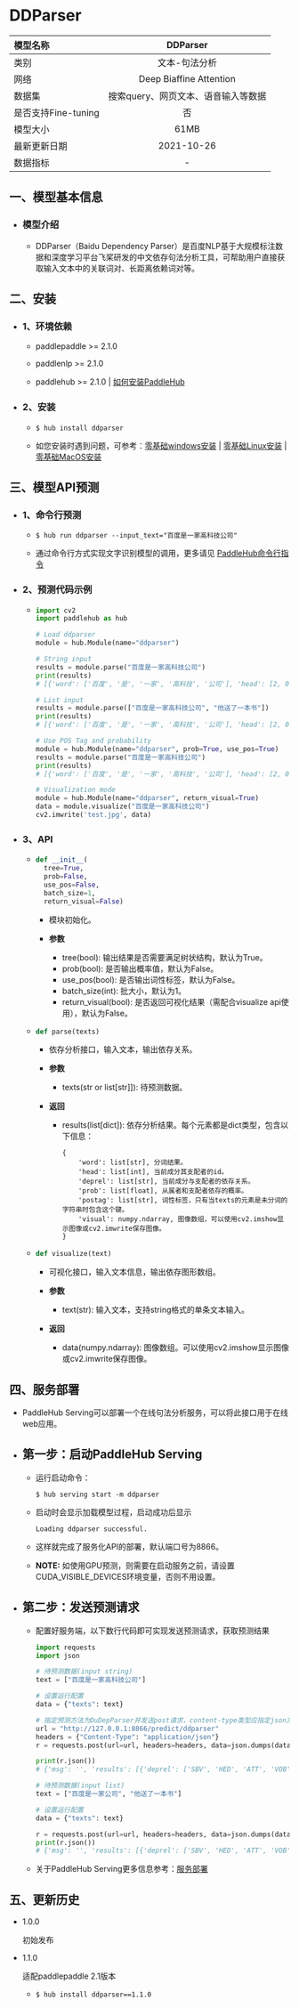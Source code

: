 # DDParser

|模型名称|DDParser|
| :--- | :---: | 
|类别|文本-句法分析|
|网络|Deep Biaffine Attention|
|数据集|搜索query、网页文本、语音输入等数据|
|是否支持Fine-tuning|否|
|模型大小|61MB|
|最新更新日期|2021-10-26|
|数据指标|-|



## 一、模型基本信息

- ### 模型介绍

  - DDParser（Baidu Dependency Parser）是百度NLP基于大规模标注数据和深度学习平台飞桨研发的中文依存句法分析工具，可帮助用户直接获取输入文本中的关联词对、长距离依赖词对等。
  


## 二、安装

- ### 1、环境依赖  

  - paddlepaddle >= 2.1.0
  
  - paddlenlp >= 2.1.0

  - paddlehub >= 2.1.0    | [如何安装PaddleHub](../../../../docs/docs_ch/get_start/installation.rst)

- ### 2、安装

  - ```shell
    $ hub install ddparser
    ```
  - 如您安装时遇到问题，可参考：[零基础windows安装](../../../../docs/docs_ch/get_start/windows_quickstart.md)
 | [零基础Linux安装](../../../../docs/docs_ch/get_start/linux_quickstart.md) | [零基础MacOS安装](../../../../docs/docs_ch/get_start/mac_quickstart.md)

## 三、模型API预测

- ### 1、命令行预测

  - ```shell
    $ hub run ddparser --input_text="百度是一家高科技公司"
    ```
  - 通过命令行方式实现文字识别模型的调用，更多请见 [PaddleHub命令行指令](../../../../docs/docs_ch/tutorial/cmd_usage.rst)

- ### 2、预测代码示例

  - ```python
    import cv2
    import paddlehub as hub

    # Load ddparser
    module = hub.Module(name="ddparser")

    # String input
    results = module.parse("百度是一家高科技公司")
    print(results)
    # [{'word': ['百度', '是', '一家', '高科技', '公司'], 'head': [2, 0, 5, 5, 2], 'deprel': ['SBV', 'HED', 'ATT', 'ATT', 'VOB']}]

    # List input
    results = module.parse(["百度是一家高科技公司", "他送了一本书"])
    print(results)
    # [{'word': ['百度', '是', '一家', '高科技', '公司'], 'head': [2, 0, 5, 5, 2], 'deprel': ['SBV', 'HED', 'ATT', 'ATT', 'VOB']}, {'word': ['他', '送', '了', '一本', '书'], 'head': [2, 0, 2, 5, 2], 'deprel': ['SBV', 'HED', 'MT', 'ATT', 'VOB']}]

    # Use POS Tag and probability
    module = hub.Module(name="ddparser", prob=True, use_pos=True)
    results = module.parse("百度是一家高科技公司")
    print(results)
    # [{'word': ['百度', '是', '一家', '高科技', '公司'], 'head': [2, 0, 5, 5, 2], 'deprel': ['SBV', 'HED', 'ATT', 'ATT', 'VOB'], 'postag': ['ORG', 'v', 'm', 'n', 'n'], 'prob': [1.0, 1.0, 1.0, 1.0, 1.0]}]

    # Visualization mode
    module = hub.Module(name="ddparser", return_visual=True)
    data = module.visualize("百度是一家高科技公司")
    cv2.imwrite('test.jpg', data)
    ```
    
- ### 3、API

  - ```python
    def __init__(
      tree=True,
      prob=False,
      use_pos=False,
      batch_size=1,
      return_visual=False)
    ```
    - 模块初始化。
    
    - **参数**

      - tree(bool): 输出结果是否需要满足树状结构，默认为True。
      - prob(bool): 是否输出概率值，默认为False。
      - use_pos(bool): 是否输出词性标签，默认为False。
      - batch_size(int): 批大小，默认为1。
      - return_visual(bool): 是否返回可视化结果（需配合visualize api使用），默认为False。

  - ```python
    def parse(texts)
    ```
    - 依存分析接口，输入文本，输出依存关系。

    - **参数**

      - texts(str or list\[str\]]): 待预测数据。

    - **返回**

      - results(list\[dict\]): 依存分析结果。每个元素都是dict类型，包含以下信息：  
     
            {
                'word': list[str], 分词结果。
                'head': list[int], 当前成分其支配者的id。
                'deprel': list[str], 当前成分与支配者的依存关系。
                'prob': list[float], 从属者和支配者依存的概率。
                'postag': list[str], 词性标签，只有当texts的元素是未分词的字符串时包含这个键。
                'visual': numpy.ndarray, 图像数组，可以使用cv2.imshow显示图像或cv2.imwrite保存图像。
            }
      

  - ```python
    def visualize(text)
    ```

    - 可视化接口，输入文本信息，输出依存图形数组。

    - **参数**

      - text(str): 输入文本，支持string格式的单条文本输入。

    - **返回**

      - data(numpy.ndarray): 图像数组。可以使用cv2.imshow显示图像或cv2.imwrite保存图像。



## 四、服务部署

- PaddleHub Serving可以部署一个在线句法分析服务，可以将此接口用于在线web应用。

- ## 第一步：启动PaddleHub Serving

  - 运行启动命令：
    ```shell
    $ hub serving start -m ddparser
    ```

  - 启动时会显示加载模型过程，启动成功后显示
    ```shell
    Loading ddparser successful.
    ```

  - 这样就完成了服务化API的部署，默认端口号为8866。

  - **NOTE:** 如使用GPU预测，则需要在启动服务之前，请设置CUDA\_VISIBLE\_DEVICES环境变量，否则不用设置。

- ## 第二步：发送预测请求

  - 配置好服务端，以下数行代码即可实现发送预测请求，获取预测结果

    ```python
    import requests
    import json

    # 待预测数据(input string)
    text = ["百度是一家高科技公司"]

    # 设置运行配置
    data = {"texts": text}
    
    # 指定预测方法为DuDepParser并发送post请求，content-type类型应指定json方式
    url = "http://127.0.0.1:8866/predict/ddparser"
    headers = {"Content-Type": "application/json"}
    r = requests.post(url=url, headers=headers, data=json.dumps(data))

    print(r.json())
    # {'msg': '', 'results': [{'deprel': ['SBV', 'HED', 'ATT', 'VOB'], 'head': ['2', '0', '4', '2'], 'word': ['百度', '是', '一家', '公司']}], 'status': '000'}

    # 待预测数据(input list)
    text = ["百度是一家公司", "他送了一本书"]

    # 设置运行配置
    data = {"texts": text}

    r = requests.post(url=url, headers=headers, data=json.dumps(data))
    print(r.json())
    # {'msg': '', 'results': [{'deprel': ['SBV', 'HED', 'ATT', 'VOB'], 'head': ['2', '0', '4', '2'], 'word': ['百度', '是', '一家', '公司']}, {'deprel': ['SBV', 'HED', 'MT', 'ATT', 'VOB'], 'head': ['2', '0', '2', '5', '2'], 'word': ['他', '送', '了', '一本', '书']}], 'status': '000'}
    
    ```

  - 关于PaddleHub Serving更多信息参考：[服务部署](../../../../docs/docs_ch/tutorial/serving.md)


## 五、更新历史

* 1.0.0

  初始发布

* 1.1.0

  适配paddlepaddle 2.1版本

  - ```shell
    $ hub install ddparser==1.1.0
    ```
